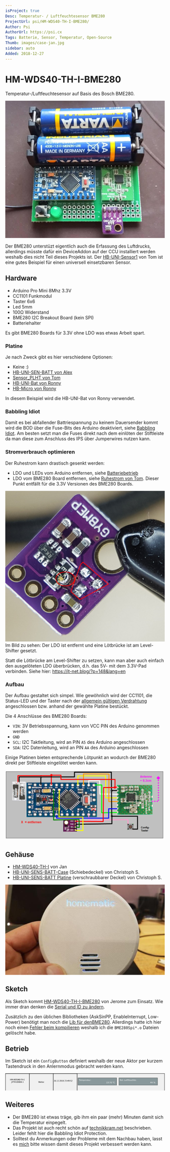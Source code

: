```yaml
---
isProject: true
Desc: Temperatur- / Luftfeuchtesensor BME280
ProjectUrl: psi/HM-WDS40-TH-I-BME280/
Author: Psi
AuthorUrl: https://psi.cx
Tags: Batterie, Sensor, Temperatur, Open-Source
Thumb: images/case-jan.jpg
sidebar: auto
Added: 2018-12-27
---
```


# HM-WDS40-TH-I-BME280

Temperatur-/Luftfeuchtesensor auf Basis des Bosch BME280.

![BME280 auf HB-UNI-Bat PCB](./images/pcb-assembled.jpg)

Der BME280 unterstüzt eigentlich auch die Erfassung des Luftdrucks, allerdings müsste dafür ein DeviceAddon auf der CCU installiert werden
weshalb dies nicht Teil dieses Projekts ist. Der 
[HB-UNI-Sensor1](https://github.com/TomMajor/AskSinPP_Examples/tree/master/HB-UNI-Sensor1)
von Tom ist eine gutes Beispiel für einen universell einsetzbaren Sensor.


## Hardware

* Arduino Pro Mini 8Mhz 3.3V
* CC1101 Funkmodul
* Taster 6x6
* Led 5mm
* 100Ω Widerstand
* BME280 I2C Breakout Board (kein SPI)
* Batteriehalter

Es gibt BME280 Boards für 3.3V ohne LDO was etwas Arbeit spart.


### Platine

Je nach Zweck gibt es hier verschiedene Optionen:

* Keine :)
* [HB-UNI-SEN-BATT von Alex](https://github.com/alexreinert/PCB#hb-uni-sen-batt)
* [Sensor_PLHT von Tom](https://github.com/TomMajor/SmartHome/tree/master/PCB)
* [HB-UNI-Bat von Ronny](https://github.com/ronnythomas/HB-UNI-Bat)
* [HB-Micro von Ronny](https://github.com/ronnythomas/HB-Micro)

In diesem Beispiel wird die HB-UNI-Bat von Ronny verwendet.


### Babbling Idiot

Damit es bei abfallender Battriespannung zu keinem Dauersender kommt wird die BOD über die Fuse-Bits des Arduino deaktiviert,
siehe [Babbling Idiot](/Grundlagen/FAQ/babbling_idiot.html).
Am besten setzt man die Fuses direkt nach dem einlöten der Stiftleiste da man diese zum Anschluss des IPS über 
Jumperwires nutzen kann.


### Stromverbrauch optimieren

Der Ruhestrom kann drastisch gesenkt werden:

* LDO und LEDs vom Arduino entfernen, siehe [Batteriebetrieb](/Grundlagen/01_hardware.html#batteriebetrieb)
* LDO vom BME280 Board entfernen, siehe [Ruhestrom von Tom](https://github.com/TomMajor/AskSinPP_Examples/tree/master/Info/Ruhestrom). Dieser Punkt entfällt für die 3.3V Versionen des BME280 Boards.

![BME280 LDO removed](./images/BME280-ldo-removed.jpg)  
Im Bild zu sehen: Der LDO ist entfernt und eine Lötbrücke ist am Level-Shifter gesetzt.

Statt die Lötbrücke am Level-Shifter zu setzen, kann man aber auch einfach den ausgelöteten LDO überbrücken, d.h. das 5V- mit dem 3.3V-Pad verbinden. Siehe hier: https://it-net.blog/?p=148&lang=en

### Aufbau

Der Aufbau gestaltet sich simpel. Wie gewöhnlich wird der CC1101, die Status-LED und der Taster nach der [allgemein gültigen Verdrahtung](/Grundlagen/01_hardware.html#verdrahtung) angeschlossen bzw. anhand der gewählte Platine bestückt.

Die 4 Anschlüsse des BME280 Boards:
* `VIN`: 3V Betriebsspannung, kann von VCC PIN des Arduino genommen werden
* `GND`
* `SCL`: I2C Taktleitung, wird an PIN `A5` des Arduino angeschlossen
* `SDA`: I2C Datenleitung, wird an PIN `AA` des Arduino angeschlossen

Einige Platinen bieten entsprechende Lötpunkt an wodurch der BME280 direkt per Stiftleiste eingelötet werden kann. 

![Verdrahtung](./images/verdrahtung.png)

## Gehäuse

* [HM-WDS40-TH-I](https://www.thingiverse.com/thing:3184336) von Jan
* [HB-UNI-SENS-BATT-Case](https://www.thingiverse.com/thing:3028730) (Schiebedeckel) von Christoph S.
* [HB-UNI-SENS-BATT Platine](https://www.thingiverse.com/thing:3239446) (verschraubbarer Deckel) von Christoph S.

![Case Jan](./images/case-jan.jpg)

## Sketch

Als Sketch kommt [HM-WDS40-TH-I-BME280](https://github.com/jp112sdl/Beispiel_AskSinPP/blob/master/examples/HM-WDS40-TH-I-BME280/HM-WDS40-TH-I-BME280.ino)
von Jerome zum Einsatz. Wie immer dran denken die [Serial und ID zu ändern](/Grundlagen/02_software.html#sketch-anpassen-und-flashen).

Zusätzlich zu den üblichen Bibliotheken (AskSinPP, EnableInterrupt, Low-Power) benötigt man noch die 
[Lib für denBME280](https://github.com/finitespace/BME280). 
Allerdings hatte ich hier noch einen [Fehler beim kompilieren](https://github.com/finitespace/BME280/issues/17)
weshalb ich die `BME280Spi*.o` Dateien gelöscht habe.

## Betrieb

Im Sketch ist ein `ConfigButton` definiert weshalb der neue Aktor per kurzem Tastendruck in den Anlernmodus gebracht werden kann.

![CCU Darstellung](./images/ccu-sensor.png)

## Weiteres

* Der BME280 ist etwas träge, gib ihm ein paar (mehr) Minuten damit sich die Temperatur einpegelt.
* Das Projekt ist auch recht schön auf [technikkram.net](https://technikkram.net/2018/05/homematic-diy-projekt-thermometer-und-hydrometer-fertige-platine-im-eigenbau) beschrieben. Leider fehlt hier die Babbling Idiot Protection.
* Solltest du Anmerkungen oder Probleme mit dem Nachbau haben, lasst es [mich](mailto:asppc@psi.cx) bitte wissen damit dieses Projekt verbessert werden kann.
